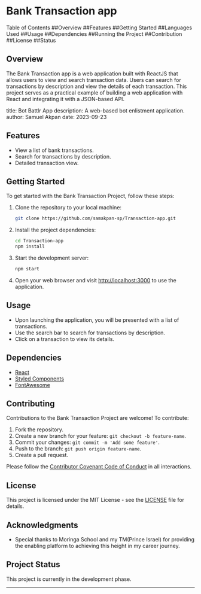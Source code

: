 
# Bank Transaction app
Table of Contents
##Overview
##Features
##Getting Started
##Languages Used
##Usage
##Dependencies
##Running the Project
##Contribution
##License
##Status

## Overview

The Bank Transaction app is a web application built with ReactJS that allows users to view and search transaction data. Users can search for transactions by description and view the details of each transaction. This project serves as a practical example of building a web application with React and integrating it with a JSON-based API.

title: Bot Battlr App
description: A web-based bot enlistment application.
author: Samuel Akpan
date: 2023-09-23

## Features

- View a list of bank transactions.
- Search for transactions by description.
- Detailed transaction view.

## Getting Started

To get started with the Bank Transaction Project, follow these steps:

1. Clone the repository to your local machine:

   ```bash
   git clone https://github.com/samakpan-sp/Transaction-app.git
   ```

2. Install the project dependencies:

   ```bash
   cd Transaction-app
   npm install
   ```

3. Start the development server:

   ```bash
   npm start
   ```

4. Open your web browser and visit [http://localhost:3000](http://localhost:3000) to use the application.

## Usage

- Upon launching the application, you will be presented with a list of transactions.
- Use the search bar to search for transactions by description.
- Click on a transaction to view its details.

## Dependencies

- [React](https://reactjs.org/)
- [Styled Components](https://styled-components.com/)
- [FontAwesome](https://fontawesome.com/)

## Contributing

Contributions to the Bank Transaction Project are welcome! To contribute:

1. Fork the repository.
2. Create a new branch for your feature: `git checkout -b feature-name`.
3. Commit your changes: `git commit -m 'Add some feature'`.
4. Push to the branch: `git push origin feature-name`.
5. Create a pull request.

Please follow the [Contributor Covenant Code of Conduct](CODE_OF_CONDUCT.md) in all interactions.

## License

This project is licensed under the MIT License - see the [LICENSE](LICENSE) file for details.

## Acknowledgments

- Special thanks to Moringa School and my TM(Prince Israel) for providing the enabling platform to achieving this height in my career journey.

## Project Status

This project is currently in the development phase.

---

